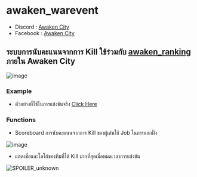 # awaken_warevent
- Discord : [Awaken City](discord.gg/3kVvpJMEv3)
- Facebook : [Awaken City](https://www.facebook.com/Awakencityy)

## ระบบการนับคะแนนจากการ Kill ใช้ร่วมกับ [awaken_ranking](https://github.com/DOUBLEU07/awaken_ranking) ภายใน Awaken City
![image](https://user-images.githubusercontent.com/114501385/192592531-5f846921-9f57-4b12-80ec-16cc74a27f3d.png)

### Example
- ตัวอย่างที่ใช้ในการแข่งขันจริง [Click Here](https://fb.watch/fOO_jI43N5)

### Functions
- Scoreboard การนับคะแนนจากการ Kill ของผู้เล่นใช้ Job ในการแยกฝั่ง

![image](https://user-images.githubusercontent.com/114501385/192592804-417ffe28-39e0-4b10-afb1-f0e9c8fbf28c.png)

- แสดงชื่อและโลโก้ของทีมที่ได้ Kill มากที่สุดเมื่อหมดเวลาการแข่งขัน

![SPOILER_unknown](https://user-images.githubusercontent.com/114501385/192592954-8723df93-3f1d-4008-bb39-df328c031e30.png)
